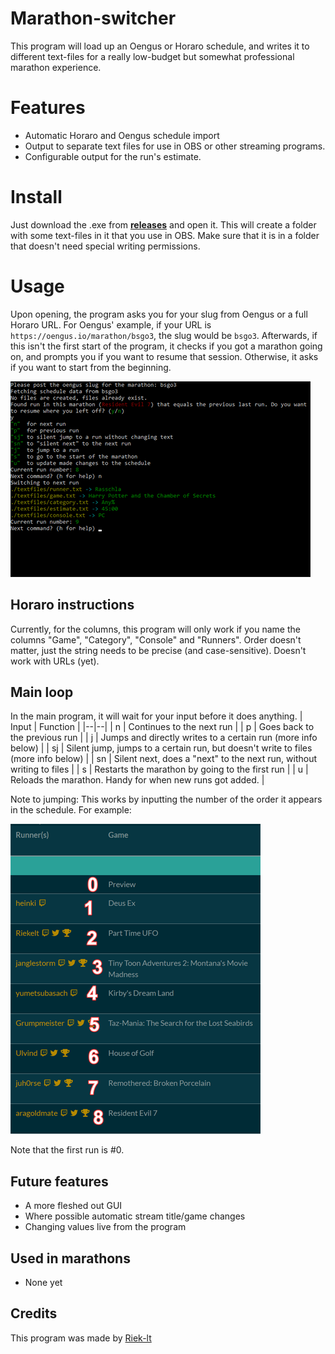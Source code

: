 # Marathon-switcher
This program will load up an Oengus or Horaro schedule, and writes it to different text-files for a really low-budget but somewhat professional marathon experience.

# Features
- Automatic Horaro and Oengus schedule import
- Output to separate text files for use in OBS or other streaming programs.
- Configurable output for the run's estimate.

# Install
Just download the .exe from [**releases**](https://github.com/riek-lt/marathon-switcher/releases) and open it. This will create a folder with some text-files in it that you use in OBS. Make sure that it is in a folder that doesn't need special writing permissions.

# Usage
Upon opening, the program asks you for your slug from Oengus or a full Horaro URL. For Oengus' example, if your URL is `https://oengus.io/marathon/bsgo3`, the slug would be `bsgo3`.
Afterwards, if this isn't the first start of the program, it checks if you got a marathon going on, and prompts you if you want to resume that session. Otherwise, it asks if you want to start from the beginning. 

![](docs/programexample.png)

## Horaro instructions
Currently, for the columns, this program will only work if you name the columns "Game", "Category", "Console" and "Runners". Order doesn't matter, just the string needs to be precise (and case-sensitive). Doesn't work with URLs (yet).

## Main loop
In the main program, it will wait for your input before it does anything.
|  Input | Function  |
|--|--|
| n | Continues to the next run |
| p | Goes back to the previous run |
| j | Jumps and directly writes to a certain run (more info below) |
| sj | Silent jump, jumps to a certain run, but doesn't write to files (more info below) |
| sn | Silent next, does a "next" to the next run, without writing to files |
| s | Restarts the marathon by going to the first run |
| u | Reloads the marathon. Handy for when new runs got added. |

Note to jumping: This works by inputting the number of the order it appears in the schedule. For example:

![](docs/scheduleexample.png)  

Note that the first run is #0.

## Future features
- A more fleshed out GUI
- Where possible automatic stream title/game changes
- Changing values live from the program

## Used in marathons
- None yet

## Credits
This program was made by [Riek-lt](https://twitter.com/riek_lt)
